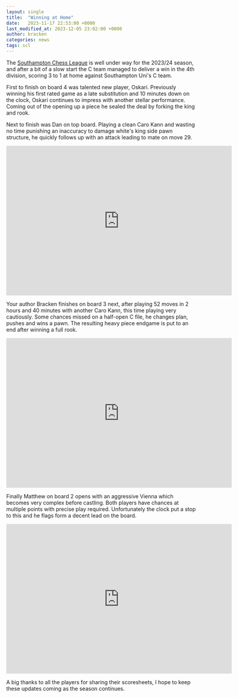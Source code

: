 ```yaml
---
layout: single
title:  "Winning at Home"
date:   2023-11-17 22:53:00 +0000
last_modified_at: 2023-12-05 23:02:00 +0000
author: bracken
categories: news
tags: scl
---
```

The [Southampton Chess League](http://www.sotonchessleague.org.uk/) is well under way for the 2023/24 season, and after a bit of a slow start the C team managed to deliver a win in the 4th division, scoring 3 to 1 at home against Southampton Uni's C team.

First to finish on board 4 was talented new player, Oskari. Previously winning his first rated game as a late substitution and 10 minutes down on the clock, Oskari continues to impress with another stellar performance. Coming out of the opening up a piece he sealed the deal by forking the king and rook.

Next to finish was Dan on top board. Playing a clean Caro Kann and wasting no time punishing an inaccuracy to damage white's king side pawn structure, he quickly follows up with an attack leading to mate on move 29.

<iframe src="https://lichess.org/embed/game/UHAlv571?theme=auto&bg=light#58"
width=600 height=397 frameborder=0></iframe>

Your author Bracken finishes on board 3 next, after playing 52 moves in 2 hours and 40 minutes with another Caro Kann, this time playing very cautiously. Some chances missed on a half-open C file, he changes plan, pushes and wins a pawn. The resulting heavy piece endgame is put to an end after winning a full rook.

<iframe src="https://lichess.org/embed/game/sHAYhWsA?theme=auto&bg=light#104"
width=600 height=397 frameborder=0></iframe>

Finally Matthew on board 2 opens with an aggressive Vienna which becomes very complex before castling. Both players have chances at multiple points with precise play required. Unfortunately the clock put a stop to this and he flags form a decent lead on the board.

<iframe src="https://lichess.org/embed/game/F5pgetPX?theme=auto&bg=light#64"
width=600 height=397 frameborder=0></iframe>

A big thanks to all the players for sharing their scoresheets, I hope to keep these updates coming as the season continues.
